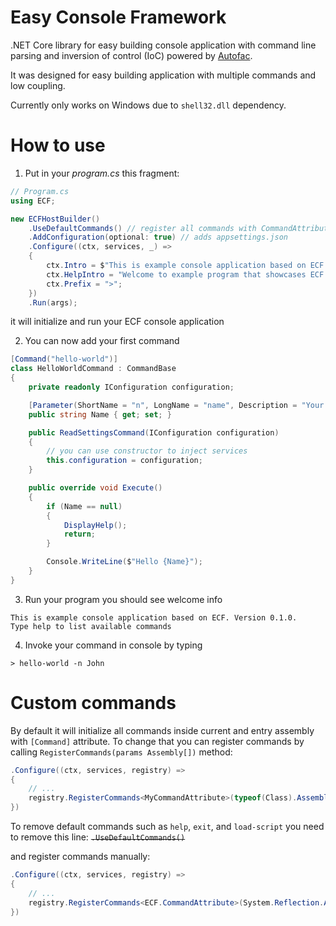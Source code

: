 # Easy Console Framework
.NET Core library for easy building console application with command line parsing and inversion of control (IoC) powered by [Autofac](https://autofac.org).

It was designed for easy building application with multiple commands and low coupling.

Currently only works on Windows due to `shell32.dll` dependency.

# How to use
1. Put in your *program.cs* this fragment:
```cs
// Program.cs
using ECF;

new ECFHostBuilder()
    .UseDefaultCommands() // register all commands with CommandAttribute and default commands (help, exit, ...)
    .AddConfiguration(optional: true) // adds appsettings.json        
    .Configure((ctx, services, _) =>
    {
        ctx.Intro = $"This is example console application based on ECF. Version {typeof(Program).Assembly.GetName().Version}.\nType help to list available commands";
        ctx.HelpIntro = "Welcome to example program that showcases ECF framework. Enter one of command listed below";
        ctx.Prefix = ">";
    })
    .Run(args);
```
it will initialize and run your ECF console application

2. You can now add your first command
```cs
[Command("hello-world")]
class HelloWorldCommand : CommandBase
{
    private readonly IConfiguration configuration;

    [Parameter(ShortName = "n", LongName = "name", Description = "Your name")]
    public string Name { get; set; }

    public ReadSettingsCommand(IConfiguration configuration)
    {
        // you can use constructor to inject services
        this.configuration = configuration;
    }

    public override void Execute()
    {
        if (Name == null)
        {
            DisplayHelp();
            return;
        }

        Console.WriteLine($"Hello {Name}");
    }
}
```
3. Run your program
you should see welcome info
```
This is example console application based on ECF. Version 0.1.0.
Type help to list available commands
```
4. Invoke your command in console by typing 
```
> hello-world -n John
```

# Custom commands
By default it will initialize all commands inside current and entry assembly with `[Command]` attribute. To change that you can register commands by calling `RegisterCommands(params Assembly[])` method:
```cs
.Configure((ctx, services, registry) =>
{
    // ...
    registry.RegisterCommands<MyCommandAttribute>(typeof(Class).Assembly);
})
```

To remove default commands such as `help`, `exit`, and `load-script` you need to remove this line:
~~`.UseDefaultCommands()`~~

and register commands manually:
```cs
.Configure((ctx, services, registry) =>
{
    // ...
    registry.RegisterCommands<ECF.CommandAttribute>(System.Reflection.Assembly.GetExecutingAssembly());
})
```
